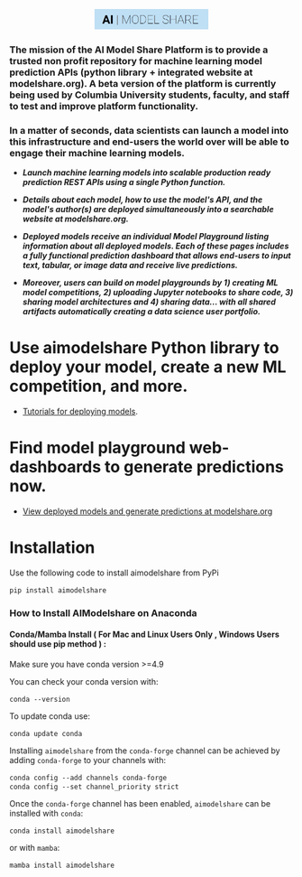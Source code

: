 <p align="center"><img width="40%" src="docs/aimodshare_banner.jpg" /></p>

### The mission of the AI Model Share Platform is to provide a trusted non profit repository for machine learning model prediction APIs (python library + integrated website at modelshare.org).  A beta version of the platform is currently being used by Columbia University students, faculty, and staff to test and improve platform functionality.

### In a matter of seconds, data scientists can launch a model into this infrastructure and end-users the world over will be able to engage their machine learning models.

* ***Launch machine learning models into scalable production ready prediction REST APIs using a single Python function.*** 

* ***Details about each model, how to use the model's API, and the model's author(s) are deployed simultaneously into a searchable website at modelshare.org.*** 

* ***Deployed models receive an individual Model Playground listing information about all deployed models. Each of these pages includes a fully functional prediction dashboard that allows end-users to input text, tabular, or image data and receive live predictions.*** 

* ***Moreover, users can build on model playgrounds by 1) creating ML model competitions, 2) uploading Jupyter notebooks to share code, 3) sharing model architectures and 4) sharing data... with all shared artifacts automatically creating a data science user portfolio.*** 

# Use aimodelshare Python library to deploy your model, create a new ML competition, and more.
* [Tutorials for deploying models](https://www.modelshare.org/search/deploy?search=ALL&problemdomain=ALL&gettingstartedguide=TRUE&pythonlibrariesused=ALL&tags=ALL&pageNum=1).

# Find model playground web-dashboards to generate predictions now.
* [View deployed models and generate predictions at modelshare.org](https://www.modelshare.org)

# Installation

Use the following code to install aimodelshare from PyPi 

```
pip install aimodelshare
```

### How to Install AIModelshare on Anaconda


#### Conda/Mamba Install ( For Mac and Linux Users Only , Windows Users should use pip method ) : 

Make sure you have conda version >=4.9 

You can check your conda version with:

```
conda --version
```

To update conda use: 

```
conda update conda 
```

Installing `aimodelshare` from the `conda-forge` channel can be achieved by adding `conda-forge` to your channels with:

```
conda config --add channels conda-forge
conda config --set channel_priority strict
```

Once the `conda-forge` channel has been enabled, `aimodelshare` can be installed with `conda`:

```
conda install aimodelshare
```

or with `mamba`:

```
mamba install aimodelshare
```
